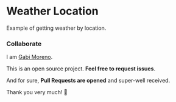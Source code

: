# Weather Location
Example of getting weather by location.

### Collaborate

I am [Gabi Moreno](https://gabimoreno.soy).

This is an open source project. **Feel free to request issues**.

And for sure, **Pull Requests are opened** and super-well received.

Thank you very much! 🤗
